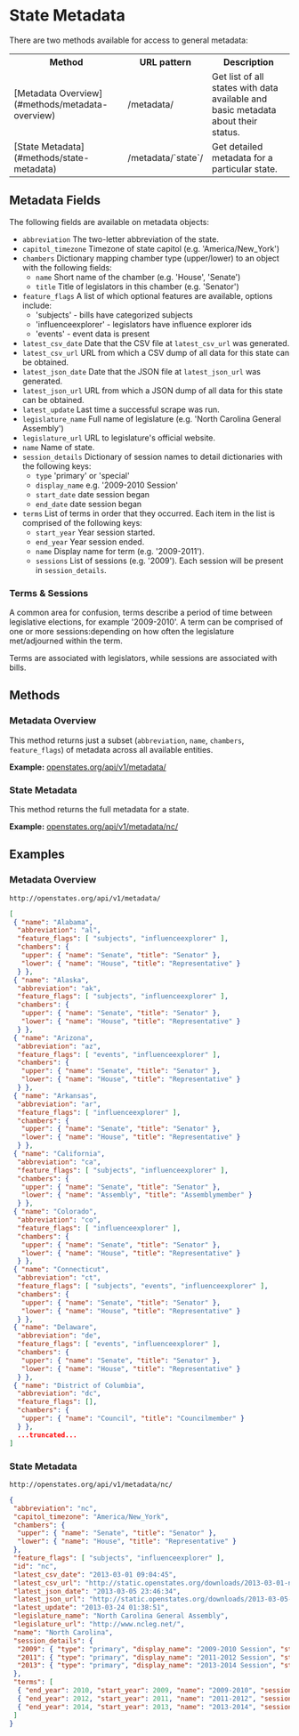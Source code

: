 State Metadata
==============

There are two methods available for access to general metadata:

<table>
<tr> <th> Method </th> <th> URL pattern </th> <th> Description </th> </tr>
<tr>
    <td> [Metadata Overview](#methods/metadata-overview) </td>
    <td> /metadata/ </td>
    <td> Get list of all states with data available and basic metadata about their status.  </td>
</tr>
<tr>
    <td> [State Metadata](#methods/state-metadata) </td>
    <td> /metadata/`state`/ </td>
    <td> Get detailed metadata for a particular state. </td>
</tr>
</table>

Metadata Fields
---------------

The following fields are available on metadata objects:

* ``abbreviation`` The two-letter abbreviation of the state.
* ``capitol_timezone`` Timezone of state capitol (e.g. 'America/New_York')
* ``chambers`` Dictionary mapping chamber type (upper/lower) to an object with the following fields:
    * ``name`` Short name of the chamber (e.g. 'House', 'Senate')
    * ``title`` Title of legislators in this chamber (e.g. 'Senator')
* ``feature_flags`` A list of which optional features are available, options include:
    * 'subjects' - bills have categorized subjects
    * 'influenceexplorer' - legislators have influence explorer ids
    * 'events' - event data is present
* ``latest_csv_date`` Date that the CSV file at ``latest_csv_url`` was generated.
* ``latest_csv_url`` URL from which a CSV dump of all data for this state can be obtained.
* ``latest_json_date`` Date that the JSON file at ``latest_json_url`` was generated.
* ``latest_json_url`` URL from which a JSON dump of all data for this state can be obtained.
* ``latest_update`` Last time a successful scrape was run.
* ``legislature_name`` Full name of legislature (e.g. 'North Carolina General Assembly')
* ``legislature_url`` URL to legislature's official website.
* ``name`` Name of state.
* ``session_details`` Dictionary of session names to detail dictionaries with the following keys:
    * ``type``             'primary' or 'special'
    * ``display_name``     e.g. '2009-2010 Session'
    * ``start_date``       date session began
    * ``end_date``         date session began
* ``terms``     List of terms in order that they occurred.  Each item in the list is comprised of the following keys:
    * ``start_year``    Year session started.
    * ``end_year``      Year session ended.
    * ``name``          Display name for term (e.g. '2009-2011').
    * ``sessions``      List of sessions (e.g. '2009').  Each session will be present in ``session_details``.

### Terms & Sessions

A common area for confusion, terms describe a period of time between legislative elections, for example '2009-2010'.  A term can be comprised of one or more sessions:depending on how often the legislature met/adjourned within the term.

Terms are associated with legislators, while sessions are associated with bills.

Methods
-------

### Metadata Overview

This method returns just a subset (``abbreviation``, ``name``, ``chambers``, ``feature_flags``) of metadata across all available entities.

**Example:** [openstates.org/api/v1/metadata/](#examples/metadata-overview)


### State Metadata

This method returns the full metadata for a state.

**Example:** [openstates.org/api/v1/metadata/nc/](#examples/state-metadata)


Examples
--------

### Metadata Overview

``http://openstates.org/api/v1/metadata/``

```json
[
 { "name": "Alabama",
  "abbreviation": "al",
  "feature_flags": [ "subjects", "influenceexplorer" ],
  "chambers": {
   "upper": { "name": "Senate", "title": "Senator" },
   "lower": { "name": "House", "title": "Representative" }
  } },
 { "name": "Alaska",
  "abbreviation": "ak",
  "feature_flags": [ "subjects", "influenceexplorer" ],
  "chambers": {
   "upper": { "name": "Senate", "title": "Senator" },
   "lower": { "name": "House", "title": "Representative" }
  } },
 { "name": "Arizona",
  "abbreviation": "az",
  "feature_flags": [ "events", "influenceexplorer" ],
  "chambers": {
   "upper": { "name": "Senate", "title": "Senator" },
   "lower": { "name": "House", "title": "Representative" }
  } },
 { "name": "Arkansas",
  "abbreviation": "ar",
  "feature_flags": [ "influenceexplorer" ],
  "chambers": {
   "upper": { "name": "Senate", "title": "Senator" },
   "lower": { "name": "House", "title": "Representative" }
  } },
 { "name": "California",
  "abbreviation": "ca",
  "feature_flags": [ "subjects", "influenceexplorer" ],
  "chambers": {
   "upper": { "name": "Senate", "title": "Senator" },
   "lower": { "name": "Assembly", "title": "Assemblymember" }
  } },
 { "name": "Colorado",
  "abbreviation": "co",
  "feature_flags": [ "influenceexplorer" ],
  "chambers": {
   "upper": { "name": "Senate", "title": "Senator" },
   "lower": { "name": "House", "title": "Representative" }
  } },
 { "name": "Connecticut",
  "abbreviation": "ct",
  "feature_flags": [ "subjects", "events", "influenceexplorer" ],
  "chambers": {
   "upper": { "name": "Senate", "title": "Senator" },
   "lower": { "name": "House", "title": "Representative" }
  } },
 { "name": "Delaware",
  "abbreviation": "de",
  "feature_flags": [ "events", "influenceexplorer" ],
  "chambers": {
   "upper": { "name": "Senate", "title": "Senator" },
   "lower": { "name": "House", "title": "Representative" }
  } },
 { "name": "District of Columbia",
  "abbreviation": "dc",
  "feature_flags": [],
  "chambers": {
   "upper": { "name": "Council", "title": "Councilmember" }
  } },
  ...truncated...
]
```

### State Metadata

``http://openstates.org/api/v1/metadata/nc/``

```json
{
 "abbreviation": "nc",
 "capitol_timezone": "America/New_York",
 "chambers": {
  "upper": { "name": "Senate", "title": "Senator" },
  "lower": { "name": "House", "title": "Representative" }
 },
 "feature_flags": [ "subjects", "influenceexplorer" ],
 "id": "nc",
 "latest_csv_date": "2013-03-01 09:04:45",
 "latest_csv_url": "http://static.openstates.org/downloads/2013-03-01-nc-csv.zip",
 "latest_json_date": "2013-03-05 23:46:34",
 "latest_json_url": "http://static.openstates.org/downloads/2013-03-05-nc-json.zip",
 "latest_update": "2013-03-24 01:38:51",
 "legislature_name": "North Carolina General Assembly",
 "legislature_url": "http://www.ncleg.net/",
 "name": "North Carolina",
 "session_details": {
  "2009": { "type": "primary", "display_name": "2009-2010 Session", "start_date": "2009-01-28 00:00:00" },
  "2011": { "type": "primary", "display_name": "2011-2012 Session", "start_date": "2011-01-26 00:00:00" },
  "2013": { "type": "primary", "display_name": "2013-2014 Session", "start_date": "2013-01-30 00:00:00" }
 },
 "terms": [
  { "end_year": 2010, "start_year": 2009, "name": "2009-2010", "sessions": [ "2009" ] },
  { "end_year": 2012, "start_year": 2011, "name": "2011-2012", "sessions": [ "2011" ] },
  { "end_year": 2014, "start_year": 2013, "name": "2013-2014", "sessions": [ "2013" ] }
 ]
}
```
